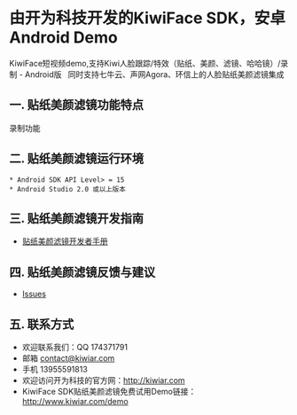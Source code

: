 # 由开为科技开发的KiwiFace SDK，安卓Android Demo

KiwiFace短视频demo,支持Kiwi人脸跟踪/特效（贴纸、美颜、滤镜、哈哈镜）/录制 - Android版   
同时支持七牛云、声网Agora、环信上的人脸贴纸美颜滤镜集成

## 一. 贴纸美颜滤镜功能特点

录制功能                                                                                                                                                                                                                                                                         

## 二. 贴纸美颜滤镜运行环境

```
* Android SDK API Level> = 15
* Android Studio 2.0 或以上版本
```

## 三. 贴纸美颜滤镜开发指南

 - [贴纸美颜滤镜开发者手册](https://github.com/kiwi-face/KiwiFaceSDK_Demo_Android/blob/master/docs/android-dev-instruction.md)                                                                                                                                                                                                                         

## 四. 贴纸美颜滤镜反馈与建议

- [Issues](https://github.com/kiwi-face/KWQiniuDemo_Android/issues)


## 五. 联系方式

- 欢迎联系我们：QQ 174371791 
- 邮箱  contact@kiwiar.com  
- 手机 13955591813
- 欢迎访问开为科技的官方网：http://kiwiar.com
- KiwiFace SDK贴纸美颜滤镜免费试用Demo链接：http://www.kiwiar.com/demo




